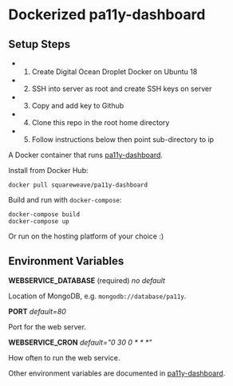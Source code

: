 # Dockerized pa11y-dashboard

## Setup Steps
- 1. Create Digital Ocean Droplet Docker on Ubuntu 18
- 2. SSH into server as root and create SSH keys on server
- 3. Copy and add key to Github
- 4. Clone this repo in the root home directory
- 5. Follow instructions below then point sub-directory to ip

A Docker container that runs [pa11y-dashboard](https://github.com/pa11y/dashboard).

Install from Docker Hub:

    docker pull squareweave/pa11y-dashboard

Build and run with `docker-compose`:

    docker-compose build
    docker-compose up
    
Or run on the hosting platform of your choice :)

## Environment Variables

**WEBSERVICE_DATABASE** (required) *no default*

Location of MongoDB, e.g. `mongodb://database/pa11y`.

**PORT** *default=80*

Port for the web server.

**WEBSERVICE_CRON** *default="0 30 0 \* \* \*"*

How often to run the web service.

Other environment variables are documented in [pa11y-dashboard](https://github.com/pa11y/dashboard).